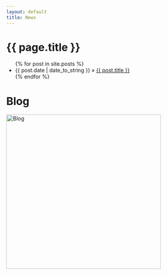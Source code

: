 ```yaml
---
layout: default
title: News
---
```



<h1>{{ page.title }}</h1>

<ul class="posts">
{% for post in site.posts %}
<li><span>{{ post.date | date_to_string }}</span> » <a href="{{ post.url }}" title="{{ post.title }}">{{ post.title }}</a></li>
{% endfor %}
</ul>

# Blog
<a href="https://mariherigstad.wordpress.com"><img src="/assets/blog_banner.jpg" alt="Blog" align="middle" style="width: 410px;"/> </a>

